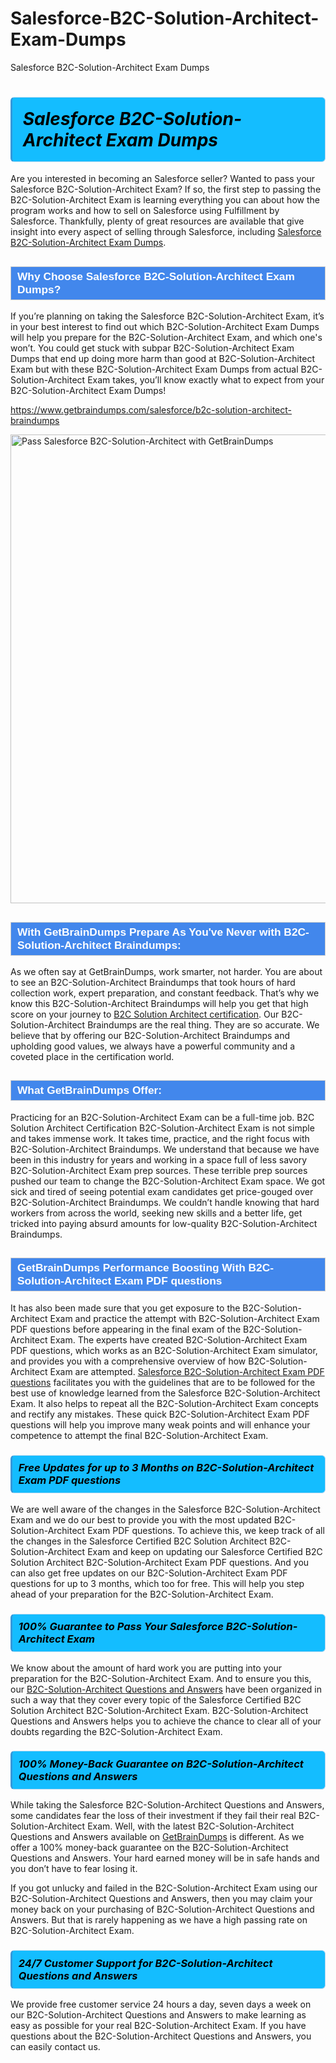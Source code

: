 # Salesforce-B2C-Solution-Architect-Exam-Dumps
Salesforce B2C-Solution-Architect Exam Dumps
<h1><strong><span style="display: block; color: #000000; background: #14BDFF; border: 0.5px solid #AED6F1; border-left: 3px solid #3498DB; padding: .6em; border-radius: 6px;">                     <em>Salesforce B2C-Solution-Architect <span class="exam_variation">Exam Dumps</span> </em>                </span></strong>            </h1>                        <p>Are you interested in becoming an Salesforce seller? Wanted to pass your Salesforce B2C-Solution-Architect Exam? If so, the first step to passing the B2C-Solution-Architect Exam is             learning everything you can about how the program works and how to sell on Salesforce using Fulfillment by Salesforce. Thankfully, plenty of great resources             are available that give insight into every aspect of selling through Salesforce, including <a href="https://www.getbraindumps.com/salesforce/b2c-solution-architect-braindumps">Salesforce B2C-Solution-Architect <span class="exam_variation">Exam Dumps</span></a>.</p>                        <h2 style="background: #4287ec; border: 1px solid #cccccc; padding: 5px 10px;">                <span style="color: #ffffff;">                    <span style="font-size: 11pt;">                        <span style="line-height: normal;">                            <span style="font-family: Calibri,sans-serif;">                                <strong>                                    <span style="font-size: 13.0pt;">Why Choose Salesforce B2C-Solution-Architect <span class="exam_variation">Exam Dumps</span>?</span>                                </strong>                            </span>                        </span>                    </span>                </span>            </h2>                        <p>If you’re planning on taking the Salesforce B2C-Solution-Architect Exam, it’s in your best interest to find out which B2C-Solution-Architect <span class="exam_variation">Exam Dumps</span> will help you prepare for the B2C-Solution-Architect Exam,             and which one's won’t. You could get stuck with subpar B2C-Solution-Architect <span class="exam_variation">Exam Dumps</span> that end up doing more harm than good at B2C-Solution-Architect Exam but with these B2C-Solution-Architect <span class="exam_variation">Exam Dumps</span>             from actual B2C-Solution-Architect Exam takes, you’ll know exactly what to expect from your B2C-Solution-Architect <span class="exam_variation">Exam Dumps</span>!</p>                                    <p><a href="https://www.getbraindumps.com/salesforce/b2c-solution-architect-braindumps">https://www.getbraindumps.com/salesforce/b2c-solution-architect-braindumps</a></p>                        <p><a href="https://www.getbraindumps.com/"><img src="https://www.getbraindumps.com/images/get-updated-exam-questions-with-discount-getbraindumps.jpg" class="postImage" alt="Pass Salesforce B2C-Solution-Architect with GetBrainDumps" width="750"></a></p>                                        <h2 style="background: #4287ec; border: 1px solid #cccccc; padding: 5px 10px;">                <span style="color: #ffffff;">                    <span style="font-size: 11pt;">                        <span style="line-height: normal;">                            <span style="font-family: Calibri,sans-serif;">                                <strong>                                    <span style="font-size: 13.0pt;">With GetBrainDumps Prepare As You've Never with B2C-Solution-Architect <span class="exam_variation2">Braindumps</span>:</span>                                </strong>                            </span>                        </span>                    </span>                </span>            </h2>                        <p>As we often say at GetBrainDumps, work smarter, not harder. You are about to see an B2C-Solution-Architect <span class="exam_variation2">Braindumps</span> that took hours of hard collection work,             expert preparation, and constant feedback. That’s why we know this B2C-Solution-Architect <span class="exam_variation2">Braindumps</span> will help you get that high score on your journey to             <a href="https://www.getbraindumps.com/salesforce/b2c-solution-architect-braindumps.html">B2C Solution Architect certification</a>. Our B2C-Solution-Architect <span class="exam_variation2">Braindumps</span> are the real thing. They are so accurate. We believe that by offering             our B2C-Solution-Architect <span class="exam_variation2">Braindumps</span> and upholding good values, we always have a powerful community and a coveted place in the certification world.</p>                        <h2 style="background: #4287ec; border: 1px solid #cccccc; padding: 5px 10px;">                <span style="color: #ffffff;">                    <span style="font-size: 11pt;">                        <span style="line-height: normal;">                            <span style="font-family: Calibri,sans-serif;">                                <strong>                                    <span style="font-size: 13.0pt;">What GetBrainDumps Offer:</span>                                </strong>                            </span>                        </span>                    </span>                </span>            </h2>                        <p>Practicing for an B2C-Solution-Architect Exam can be a full-time job. B2C Solution Architect Certification B2C-Solution-Architect Exam is not simple and takes immense work.             It takes time, practice, and the right focus with B2C-Solution-Architect <span class="exam_variation2">Braindumps</span>. We understand that because we have been in this industry for years and working in a             space full of less savory B2C-Solution-Architect Exam prep sources. These terrible prep sources pushed our team to change the B2C-Solution-Architect Exam space. We got sick and             tired of seeing potential exam candidates get price-gouged over B2C-Solution-Architect <span class="exam_variation2">Braindumps</span>. We couldn’t handle knowing that hard workers from across the world,             seeking new skills and a better life, get tricked into paying absurd amounts for low-quality B2C-Solution-Architect <span class="exam_variation2">Braindumps</span>.</p>                        <h2 style="background: #4287ec; border: 1px solid #cccccc; padding: 5px 10px;">                <span style="color: #ffffff;">                    <span style="font-size: 11pt;">                        <span style="line-height: normal;">                            <span style="font-family: Calibri,sans-serif;">                                <strong>                                    <span style="font-size: 13.0pt;">GetBrainDumps Performance Boosting With B2C-Solution-Architect <span class="exam_variation3">Exam PDF questions</span></span>                                </strong>                            </span>                        </span>                    </span>                </span>            </h2>                        <p>It has also been made sure that you get exposure to the B2C-Solution-Architect Exam and practice the attempt with B2C-Solution-Architect <span class="exam_variation3">Exam PDF questions</span> before appearing in             the final exam of the B2C-Solution-Architect Exam. The experts have created B2C-Solution-Architect <span class="exam_variation3">Exam PDF questions</span>, which works as an B2C-Solution-Architect Exam simulator, and provides you with             a comprehensive overview of how B2C-Solution-Architect Exam are attempted. <a href="https://www.getbraindumps.com/salesforce-braindumps.html">Salesforce B2C-Solution-Architect <span class="exam_variation3">Exam PDF questions</span></a> facilitates you with the guidelines that are to be followed             for the best use of knowledge learned from the Salesforce B2C-Solution-Architect Exam. It also helps to repeat all the B2C-Solution-Architect Exam concepts and rectify any mistakes.             These quick B2C-Solution-Architect <span class="exam_variation3">Exam PDF questions</span> will help you improve many weak points and will enhance your competence to attempt the final B2C-Solution-Architect Exam.</p>                        <h3>                <strong>                    <span style="display: block; color: #000000; background: #14BDFF; border: 0.5px solid #AED6F1; border-left: 3px solid #3498DB; padding: .6em; border-radius: 6px;">                        <em>Free Updates for up to 3 Months on B2C-Solution-Architect <span class="exam_variation3">Exam PDF questions</span></em>                    </span>                </strong>            </h3>                        <p>We are well aware of the changes in the Salesforce B2C-Solution-Architect Exam and we do our best to provide you with the most updated B2C-Solution-Architect <span class="exam_variation3">Exam PDF questions</span>.             To achieve this, we keep track of all the changes in the Salesforce Certified B2C Solution Architect B2C-Solution-Architect Exam and keep on updating our             Salesforce Certified B2C Solution Architect B2C-Solution-Architect <span class="exam_variation3">Exam PDF questions</span>. And you can also get free updates on our B2C-Solution-Architect <span class="exam_variation3">Exam PDF questions</span> for up to 3 months,             which too for free. This will help you step ahead of your preparation for the B2C-Solution-Architect Exam.</p>                        <h3>                <strong>                    <span style="display: block; color: #000000; background: #14BDFF; border: 0.5px solid #AED6F1; border-left: 3px solid #3498DB; padding: .6em; border-radius: 6px;">                        <em>100% Guarantee to Pass Your Salesforce B2C-Solution-Architect Exam</em>                    </span>                </strong>            </h3>                        <p>We know about the amount of hard work you are putting into your preparation for the B2C-Solution-Architect Exam. And to ensure you this, our <a href="https://www.getbraindumps.com/salesforce/b2c-solution-architect-braindumps">B2C-Solution-Architect <span class="exam_variation4">Questions and Answers</span></a>             have been organized in such a way that they cover every topic of the Salesforce Certified B2C Solution Architect B2C-Solution-Architect Exam. B2C-Solution-Architect <span class="exam_variation4">Questions and Answers</span>             helps you to achieve the chance to clear all of your doubts regarding the B2C-Solution-Architect Exam.</p>                        <h3>                <strong>                    <span style="display: block; color: #000000; background: #14BDFF; border: 0.5px solid #AED6F1; border-left: 3px solid #3498DB; padding: .6em; border-radius: 6px;">                        <em>100% Money-Back Guarantee on B2C-Solution-Architect <span class="exam_variation4">Questions and Answers</span> </em>                    </span>                </strong>            </h3>                        <p>While taking the Salesforce B2C-Solution-Architect <span class="exam_variation4">Questions and Answers</span>, some candidates fear the loss of their investment if they fail their real B2C-Solution-Architect Exam. Well, with the latest             B2C-Solution-Architect <span class="exam_variation4">Questions and Answers</span> available on <a href="https://www.getbraindumps.com/salesforce/b2c-solution-architect-braindumps.html">GetBrainDumps</a> is different. As we offer a 100% money-back guarantee on the B2C-Solution-Architect <span class="exam_variation4">Questions and Answers</span>. Your hard earned money will be             in safe hands and you don’t have to fear losing it.</p>                        <p>If you got unlucky and failed in the B2C-Solution-Architect Exam using our B2C-Solution-Architect <span class="exam_variation4">Questions and Answers</span>, then you may claim your money back on your purchasing of B2C-Solution-Architect <span class="exam_variation4">Questions and Answers</span>.             But that is rarely happening as we have a high passing rate on B2C-Solution-Architect Exam.</p>                        <h3>                <strong>                    <span style="display: block; color: #000000; background: #14BDFF; border: 0.5px solid #AED6F1; border-left: 3px solid #3498DB; padding: .6em; border-radius: 6px;">                        <em>24/7 Customer Support for B2C-Solution-Architect <span class="exam_variation4">Questions and Answers</span></em>                    </span>                </strong>            </h3>                        <p>We provide free customer service 24 hours a day, seven days a week on our B2C-Solution-Architect <span class="exam_variation4">Questions and Answers</span> to make learning as easy as possible for your             real B2C-Solution-Architect Exam. If you have questions about the B2C-Solution-Architect <span class="exam_variation4">Questions and Answers</span>, you can easily contact us.</p>                    
